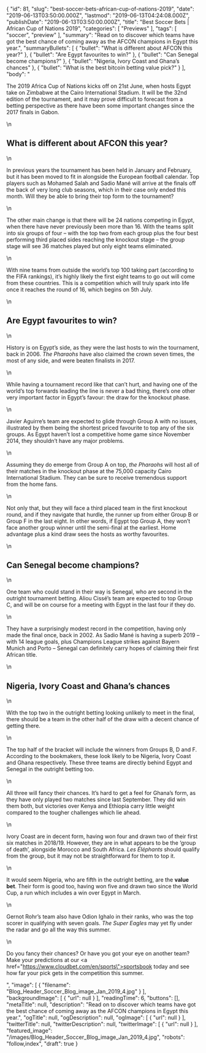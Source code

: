 {
    "id": 81,
    "slug": "best-soccer-bets-african-cup-of-nations-2019",
    "date": "2019-06-13T03:50:00.000Z",
    "lastmod": "2019-06-13T04:24:08.000Z",
    "publishDate": "2019-06-13T03:50:00.000Z",
    "title": "Best Soccer Bets | African Cup of Nations 2019",
    "categories": [
        "Previews"
    ],
    "tags": [
        "soccer",
        "preview"
    ],
    "summary": "Read on to discover which teams have got the best chance of coming away as the AFCON champions in Egypt this year.",
    "summaryBullets": [
        {
            "bullet": "What is different about AFCON this year?"
        },
        {
            "bullet": "Are Egypt favourites to win?"
        },
        {
            "bullet": "Can Senegal become champions?"
        },
        {
            "bullet": "Nigeria, Ivory Coast and Ghana’s chances"
        },
        {
            "bullet": "What is the best bitcoin betting value pick?"
        }
    ],
    "body": "<p>The 2019 Africa Cup of Nations kicks off on 21st June, when hosts Egypt take on Zimbabwe at the Cairo International Stadium. It will be the 32nd edition of the tournament, and it may prove difficult to forecast from a betting perspective as there have been some important changes since the 2017 finals in Gabon.</p>\n<h2>What is different about AFCON this year? </h2>\n<p>In previous years the tournament has been held in January and February, but it has been moved to fit in alongside the European football calendar. Top players such as Mohamed Salah and Sadio Mané will arrive at the finals off the back of very long club seasons, which in their case only ended this month. Will they be able to bring their top form to the tournament?</p>\n<p>The other main change is that there will be 24 nations competing in Egypt, when there have never previously been more than 16. With the teams split into six groups of four – with the top two from each group plus the four best performing third placed sides reaching the knockout stage – the group stage will see 36 matches played but only eight teams eliminated. </p>\n<p>With nine teams from outside the world’s top 100 taking part (according to the FIFA rankings), it’s highly likely the first eight teams to go out will come from these countries. This is a competition which will truly spark into life once it reaches the round of 16, which begins on 5th July.</p>\n<h2>Are Egypt favourites to win?</h2>\n<p>History is on Egypt’s side, as they were the last hosts to win the tournament, back in 2006. <em>The Pharaohs</em> have also claimed the crown seven times, the most of any side, and were beaten finalists in 2017. </p>\n<p>While having a tournament record like that can’t hurt, and having one of the world’s top forwards leading the line is never a bad thing, there’s one other very important factor in Egypt’s favour: the draw for the knockout phase.</p>\n<p>Javier Aguirre’s team are expected to glide through Group A with no issues, illustrated by them being the shortest priced favourite to top any of the six groups. As Egypt haven’t lost a competitive home game since November 2014, they shouldn’t have any major problems.</p>\n<p>Assuming they do emerge from Group A on top, <em>the Pharaohs</em> will host all of their matches in the knockout phase at the 75,000 capacity Cairo International Stadium. They can be sure to receive tremendous support from the home fans. </p>\n<p>Not only that, but they will face a third placed team in the first knockout round, and if they navigate that hurdle, the runner up from either Group B or Group F in the last eight. In other words, if Egypt top Group A, they won’t face another group winner until the semi-final at the earliest. Home advantage plus a kind draw sees the hosts as worthy favourites.</p>\n<h2>Can Senegal become champions?</h2>\n<p>One team who could stand in their way is Senegal, who are second in the outright tournament betting. Aliou Cissé’s team are expected to top Group C, and will be on course for a meeting with Egypt in the last four if they do.</p>\n<p>They have a surprisingly modest record in the competition, having only made the final once, back in 2002. As Sadio Mané is having a superb 2019 – with 14 league goals, plus Champions League strikes against Bayern Munich and Porto – Senegal can definitely carry hopes of claiming their first African title. </p>\n<h2>Nigeria, Ivory Coast and Ghana’s chances</h2>\n<p>With the top two in the outright betting looking unlikely to meet in the final, there should be a team in the other half of the draw with a decent chance of getting there.</p>\n<p>The top half of the bracket will include the winners from Groups B, D and F. According to the bookmakers, these look likely to be Nigeria, Ivory Coast and Ghana respectively. These three teams are directly behind Egypt and Senegal in the outright betting too. </p>\n<p>All three will fancy their chances. It’s hard to get a feel for Ghana’s form, as they have only played two matches since last September. They did win them both, but victories over Kenya and Ethiopia carry little weight compared to the tougher challenges which lie ahead.</p>\n<p>Ivory Coast are in decent form, having won four and drawn two of their first six matches in 2018/19. However, they are in what appears to be the ‘group of death’, alongside Morocco and South Africa. <em>Les Éléphants</em> should qualify from the group, but it may not be straightforward for them to top it.</p>\n<p>It would seem Nigeria, who are fifth in the outright betting, are the <strong>value bet</strong>. Their form is good too, having won five and drawn two since the World Cup, a run which includes a win over Egypt in March. </p>\n<p>Gernot Rohr’s team also have Odion Ighalo in their ranks, who was the top scorer in qualifying with seven goals. <em>The Super Eagles</em> may yet fly under the radar and go all the way this summer.</p>\n<p>Do you fancy their chances? Or have you got your eye on another team? Make your predictions at our <a href=\"https://www.cloudbet.com/en/sports\">sportsbook</a> today and see how far your pick gets in the competition this summer.</p>",
    "image": [
        {
            "filename": "Blog_Header_Soccer_Blog_image_Jan_2019_4.jpg"
        }
    ],
    "backgroundImage": [
        {
            "url": null
        }
    ],
    "readingTime": 6,
    "buttons": [],
    "metaTitle": null,
    "description": "Read on to discover which teams have got the best chance of coming away as the AFCON champions in Egypt this year.",
    "ogTitle": null,
    "ogDescription": null,
    "ogImage": [
        {
            "url": null
        }
    ],
    "twitterTitle": null,
    "twitterDescription": null,
    "twitterImage": [
        {
            "url": null
        }
    ],
    "featured_image": "/images/Blog_Header_Soccer_Blog_image_Jan_2019_4.jpg",
    "robots": "follow,index",
    "draft": true
}
